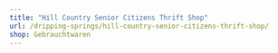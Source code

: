 ```yaml
---
title: "Hill Country Senior Citizens Thrift Shop"
url: /dripping-springs/hill-country-senior-citizens-thrift-shop/
shop: Gebrauchtwaren
---
```

